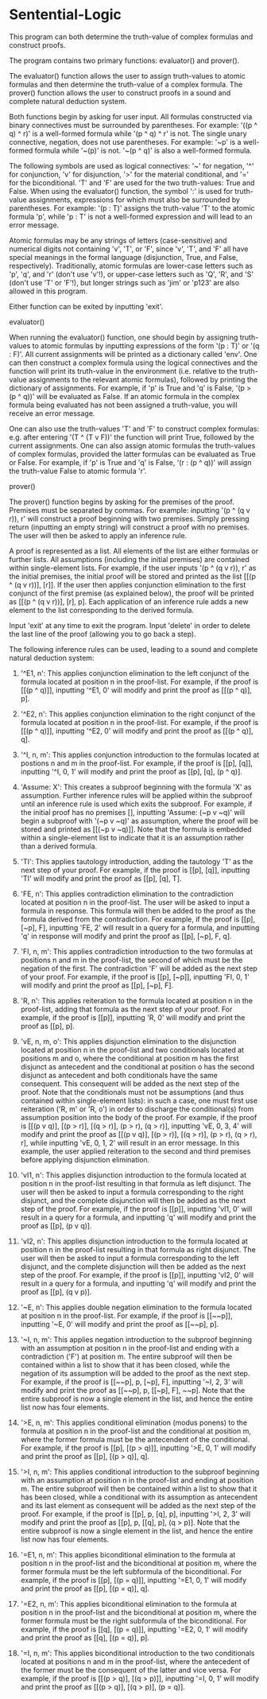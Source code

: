 # Sentential-Logic
This program can both determine the truth-value of complex formulas and construct proofs. 

The program contains two primary functions: evaluator() and prover(). 

The evaluator() function allows the user to assign truth-values to atomic formulas and then determine the truth-value of a complex formula. The prover() function allows the user to construct proofs in a sound and complete natural deduction system. 

Both functions begin by asking for user input. All formulas constructed via binary connectives must be surrounded by parentheses. For example: '((p ^ q) ^ r)' is a well-formed formula while '(p ^ q) ^ r' is not. The single unary connective, negation, does not use parentheses. For example: '\~p' is a well-formed formula while '\~(p)' is not. '\~(p ^ q)' is also a well-formed formula. 

The following symbols are used as logical connectives: '\~' for negation, '^' for conjunction, 'v' for disjunction, '>' for the material conditional, and '=' for the biconditional. 'T' and 'F' are used for the two truth-values: True and False. When using the evaluator() function, the symbol ':' is used for truth-value assignments, expressions for which must also be surrounded by parentheses. For example: '(p : T)' assigns the truth-value 'T' to the atomic formula 'p', while 'p : T' is not a well-formed expression and will lead to an error message. 

Atomic formulas may be any strings of letters (case-sensitive) and numerical digits not containing 'v', 'T', or 'F', since 'v', 'T', and 'F' all have special meanings in the formal language (disjunction, True, and False, respectively). Traditionally, atomic formulas are lower-case letters such as 'p', 'q', and 'r' (don't use 'v'!), or upper-case letters such as 'Q', 'R', and 'S' (don't use 'T' or 'F'!), but longer strings such as 'jim' or 'p123' are also allowed in this program. 

Either function can be exited by inputting 'exit'. 

evaluator()

When running the evaluator() function, one should begin by assigning truth-values to atomic formulas by inputting expressions of the form '(p : T)' or '(q : F)'. All current assignments will be printed as a dictionary called 'env'. One can then construct a complex formula using the logical connectives and the function will print its truth-value in the environment (i.e. relative to the truth-value assignments to the relevant atomic formulas), followed by printing the dictionary of assignments. For example, if 'p' is True and 'q' is False, '(p > (p ^ q))' will be evaluated as False. If an atomic formula in the complex formula being evaluated has not been assigned a truth-value, you will receive an error message. 

One can also use the truth-values 'T' and 'F' to construct complex formulas: e.g. after entering '(T ^ (T v F))' the function will print True, followed by the current assignments. One can also assign atomic formulas the truth-values of complex formulas, provided the latter formulas can be evaluated as True or False. For example, if 'p' is True and 'q' is False, '(r : (p ^ q))' will assign the truth-value False to atomic formula 'r'. 

prover()

The prover() function begins by asking for the premises of the proof. Premises must be separated by commas. For example: inputting '(p ^ (q v r)), r' will construct a proof beginning with two premises. Simply pressing return (inputting an empty string) will construct a proof with no premises. The user will then be asked to apply an inference rule. 

A proof is represented as a list. All elements of the list are either formulas or further lists. All assumptions (including the initial premises) are contained within single-element lists. For example, if the user inputs '(p ^ (q v r)), r' as the initial premises, the initial proof will be stored and printed as the list [[(p ^ (q v r))], [r]]. If the user then applies conjunction elimination to the first conjunct of the first premise (as explained below), the proof will be printed as [[(p ^ (q v r))], [r], p]. Each application of an inference rule adds a new element to the list corresponding to the derived formula. 

Input 'exit' at any time to exit the program. Input 'delete' in order to delete the last line of the proof (allowing you to go back a step). 

The following inference rules can be used, leading to a sound and complete natural deduction system: 

1. '^E1, n': This applies conjunction elimination to the left conjunct of the formula located at position n in the proof-list. For example, if the proof is [[(p ^ q)]], inputting '^E1, 0' will modify and print the proof as [[(p ^ q)], p]. 

2. '^E2, n': This applies conjunction elimination to the right conjunct of the formula located at position n in the proof-list. For example, if the proof is [[(p ^ q)]], inputting '^E2, 0' will modify and print the proof as [[(p ^ q)], q]. 

3. '^I, n, m': This applies conjunction introduction to the formulas located at postions n and m in the proof-list. For example, if the proof is [[p], [q]], inputting '^I, 0, 1' will modify and print the proof as [[p], [q], (p ^ q)]. 

4. 'Assume: X': This creates a subproof beginning with the formula 'X' as assumption. Further inference rules will be applied within the subproof until an inference rule is used which exits the subproof. For example, if the initial proof has no premises [], inputting 'Assume: (\~p v \~q)' will begin a subproof with '(\~p v \~q)' as assumption, where the proof will be stored and printed as [[(\~p v \~q)]]. Note that the formula is embedded within a single-element list to indicate that it is an assumption rather than a derived formula. 

5. 'TI': This applies tautology introduction, adding the tautology 'T' as the next step of your proof. For example, if the proof is [[p], [q]], inputting 'TI' will modify and print the proof as [[p], [q], T]. 

6. 'FE, n': This applies contradiction elimination to the contradiction located at position n in the proof-list. The user will be asked to input a formula in response. This formula will then be added to the proof as the formula derived from the contradiction. For example, if the proof is [[p], [\~p], F], inputting 'FE, 2' will result in a query for a formula, and inputting 'q' in response will modify and print the proof as [[p], [\~p], F, q]. 

7. 'FI, n, m': This applies contradiction introduction to the two formulas at positions n and m in the proof-list, the second of which must be the negation of the first. The contradiction 'F' will be added as the next step of your proof. For example, if the proof is [[p], [\~p]], inputting 'FI, 0, 1' will modify and print the proof as [[p], [\~p], F]. 

8. 'R, n': This applies reiteration to the formula located at position n in the proof-list, adding that formula as the next step of your proof. For example, if the proof is [[p]], inputting 'R, 0' will modify and print the proof as [[p], p]. 

9. 'vE, n, m, o': This applies disjunction elimination to the disjunction located at position n in the proof-list and two conditionals located at positions m and o, where the conditional at position m has the first disjunct as antecedent and the conditional at position o has the second disjunct as antecedent and both conditionals have the same consequent. This consequent will be added as the next step of the proof. Note that the conditionals must not be assumptions (and thus contained within single-element lists): in such a case, one must first use reiteration ('R, m' or 'R, o') in order to discharge the conditional(s) from assumption position into the body of the proof. For example, if the proof is [[(p v q)], [(p > r)], [(q > r)], (p > r), (q > r)], inputting 'vE, 0, 3, 4' will modify and print the proof as [[(p v q)], [(p > r)], [(q > r)], (p > r), (q > r), r], while inputting 'vE, 0, 1, 2' will result in an error message. In this example, the user applied reiteration to the second and third premises before applying disjunction elimination. 

10. 'vI1, n': This applies disjunction introduction to the formula located at position n in the proof-list resulting in that formula as left disjunct. The user will then be asked to input a formula corresponding to the right disjunct, and the complete disjunction will then be added as the next step of the proof. For example, if the proof is [[p]], inputting 'vI1, 0' will result in a query for a formula, and inputting 'q' will modify and print the proof as [[p], (p v q)]. 

11. 'vI2, n': This applies disjunction introduction to the formula located at position n in the proof-list resulting in that formula as right disjunct. The user will then be asked to input a formula corresponding to the left disjunct, and the complete disjunction will then be added as the next step of the proof. For example, if the proof is [[p]], inputting 'vI2, 0' will result in a query for a formula, and inputting 'q' will modify and print the proof as [[p], (q v p)]. 

12. '\~E, n': This applies double negation elimination to the formula located at position n in the proof-list. For example, if the proof is [[\~\~p]], inputting '~E, 0' will modify and print the proof as [[\~\~p], p]. 

13. '\~I, n, m': This applies negation introduction to the subproof beginning with an assumption at position n in the proof-list and ending with a contradiction ('F') at position m. The entire subproof will then be contained within a list to show that it has been closed, while the negation of its assumption will be added to the proof as the next step. For example, if the proof is [[\~\~p], p, [\~p], F], inputting '\~I, 2, 3' will modify and print the proof as [[\~\~p], p, [[\~p], F], \~\~p]. Note that the entire subproof is now a single element in the list, and hence the entire list now has four elements. 

14. '>E, n, m': This applies conditional elimination (modus ponens) to the formula at position n in the proof-list and the conditional at position m, where the former formula must be the antecendent of the conditional. For example, if the proof is [[p], [(p > q)]], inputting '>E, 0, 1' will modify and print the proof as [[p], [(p > q)], q]. 

15. '>I, n, m': This applies conditional introduction to the subproof beginning with an assumption at position n in the proof-list and ending at position m. The entire subproof will then be contained within a list to show that it has been closed, while a conditional with its assumption as antecendent and its last element as consequent will be added as the next step of the proof. For example, if the proof is [[p], p, [q], p], inputting '>I, 2, 3' will modify and print the proof as [[p], p, [[q], p], (q > p)]. Note that the entire subproof is now a single element in the list, and hence the entire list now has four elements. 

16. '=E1, n, m': This applies biconditional elimination to the formula at position n in the proof-list and the biconditional at position m, where the former formula must be the left subformula of the biconditional. For example, if the proof is [[p], [(p = q)]], inputting '=E1, 0, 1' will modify and print the proof as [[p], [(p = q)], q]. 

17. '=E2, n, m': This applies biconditional elimination to the formula at position n in the proof-list and the biconditional at position m, where the former formula must be the right subformula of the biconditional. For example, if the proof is [[q], [(p = q)]], inputting '=E2, 0, 1' will modify and print the proof as [[q], [(p = q)], p]. 

18. '=I, n, m': This applies biconditional introduction to the two conditionals located at positions n and m in the proof-list, where the antecedent of the former must be the consequent of the latter and vice versa. For example, if the proof is [[(p > q)], [(q > p)]], inputting '=I, 0, 1' will modify and print the proof as [[(p > q)], [(q > p)], (p = q)]. 
